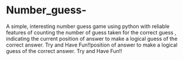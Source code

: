 # Number_guess-
A simple, interesting number guess game using python with reliable features of counting the number of guess taken for the correct guess , indicating the current position of answer to make a logical guess of the correct answer. Try and Have Fun!!position of answer to make a logical guess of the correct answer. Try and Have Fun!!
